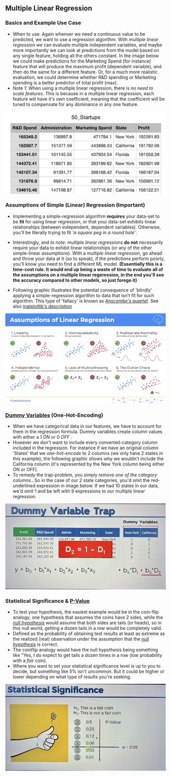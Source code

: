 ## Multiple Linear Regression

### Basics and Example Use Case

- When to use: Again whenver we need a continuous value to be predicted, we want to use a regression algorithm. With _multiple linear regression_ we can evaluate multiple independent variables, and maybe more importantly we can look at predictions from the model based on any single feature, holding all the others constant. In the image below we could make predictions for the Marketing Spend (for instance) feature that will produce the maximum profit (dependent variable), and then do the same for a different feature. Or, for a much more realistic evaluation, we could determine whether R&D spending or Marketing spending is a better predictor of total profit (max).
- Note 1: When using a multiple linear regression, there is _no need to scale features_. This is because in a multiple linear regression, each feature will have it's own coefficient, meaning that the coefficient will be tuned to compensate for any dominance in any one feature.

![multiple-linear-reg-1](./images/multiple-linear-reg-1.png)

### Assumptions of Simple (Linear) Regression (Important)

- Implementing a simple-regression algorithm **requires** your data-set to be **fit** for using linear regression, or that your data-set exhibits linear relationships (between independent, dependent variables). Otherwise, you'll be literally trying to fit _'a square peg in a round hole'_.

- Interestingly, and _to note:_ _multiple linear regressions_ **do not** necessarily require your data to exhibit linear relationships (or any of the other simple-linear assumptions). With a _multiple linear regression_, go ahead and throw your data at it (so to speak), if the predictions perform poorly, you'll know you need to find a different ML model. **(Essentially this is a time-cost rule. It would end up being a waste of time to evaluate all of the assumptions on a multiple linear regeression, in the end you'll see the accuracy compared to other models, so just forego it)**

- Following graphic illustrates the potential consequence of 'blindly' applying a simple-regression algorithm to data that isn't fit for such algorithm. This type of 'fallacy' is known as [_Anscombe's quartet_](https://en.wikipedia.org/wiki/Anscombe%27s_quartet). See also [matplotlib's description](https://matplotlib.org/stable/gallery/specialty_plots/anscombe.html)

![assumptions-linear-reg-1](./images/assumptions-linear-reg-1.png)

### [Dummy Variables](<https://en.wikipedia.org/wiki/Dummy_variable_(statistics)>) (One-Hot-Encoding)

- When we have categorical data in our features, we have to account for them in the regression formula. Dummy variables create column values with either a 1 _ON_ or 0 _OFF_ .
- However we don't want to include every converted-category column included in the regression. For instance if we have an original column 'States' that we _one-hot-encode_ to 2 columns (we only have 2 states in this example), the following graphic shows why we wouldn't include the California column (it's represented by the New York column being either ON or OFF).
- To remedy the trap-problem, you simply _remove one of the category columns_.. So in the case of our 2 state categories, you'd omit the red-underlined expression in image below. If we had 10 states in our data, we'd omit 1 and be left with 9 expressions to our multiple linear regression.

![dummy-variable-trap](./images/IMG_6878.png)

### Statistical Significance & [P-Value](https://en.wikipedia.org/wiki/P-value)

- To test your hypothesis, the easiest example would be in the coin-flip analogy, one hypothesis that assumes the coins have 2 sides, while the [_null hypothesis_](https://www.youtube.com/watch?v=fb8BSFr0isg) would assume that both sides are tails (or heads), so in this null world, getting a dozen tails in a row would be completely valid.
- Defined as the probability of obtaining test results at least as extreme as the realized (real) observation under the assumption that the [_null hypothesis_](https://en.wikipedia.org/wiki/Null_hypothesis) is correct.
- The coinflip analogy would have the null hypothesis being something like "Yes, I do expect to get tails a dozen times in a row (low probability with a _fair_ coin).
- Where you want to set your statistical significance level is up to you to decide, but something like 5% isn't uncommon. But it could be higher or lower depending on what type of results you're seeking.

![stat-sig-1](./images/IMG_6905.png)
